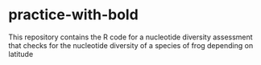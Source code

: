 # practice-with-bold
This repository contains the R code for a nucleotide diversity assessment that checks for the nucleotide diversity of a species of frog depending on latitude

